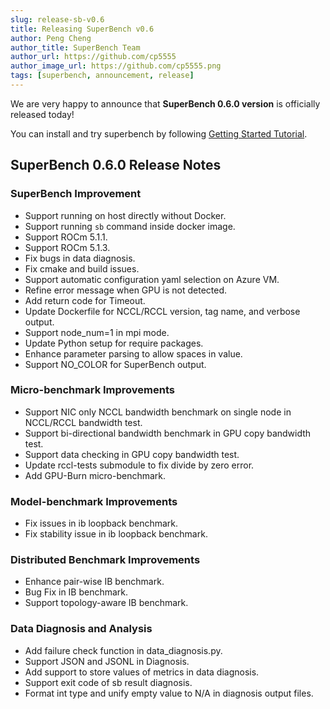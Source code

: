 ```yaml
---
slug: release-sb-v0.6
title: Releasing SuperBench v0.6
author: Peng Cheng
author_title: SuperBench Team
author_url: https://github.com/cp5555
author_image_url: https://github.com/cp5555.png
tags: [superbench, announcement, release]
---
```


We are very happy to announce that **SuperBench 0.6.0 version** is officially released today!

You can install and try superbench by following [Getting Started Tutorial](https://microsoft.github.io/superbenchmark/docs/getting-started/installation).

## SuperBench 0.6.0 Release Notes

### SuperBench Improvement

- Support running on host directly without Docker.
- Support running `sb` command inside docker image.
- Support ROCm 5.1.1.
- Support ROCm 5.1.3.
- Fix bugs in data diagnosis.
- Fix cmake and build issues.
- Support automatic configuration yaml selection on Azure VM.
- Refine error message when GPU is not detected.
- Add return code for Timeout.
- Update Dockerfile for NCCL/RCCL version, tag name, and verbose output.
- Support node_num=1 in mpi mode.
- Update Python setup for require packages.
- Enhance parameter parsing to allow spaces in value.
- Support NO_COLOR for SuperBench output.

### Micro-benchmark Improvements

- Support NIC only NCCL bandwidth benchmark on single node in NCCL/RCCL bandwidth test.
- Support bi-directional bandwidth benchmark in GPU copy bandwidth test.
- Support data checking in GPU copy bandwidth test.
- Update rccl-tests submodule to fix divide by zero error.
- Add GPU-Burn micro-benchmark.

### Model-benchmark Improvements

- Fix issues in ib loopback benchmark.
- Fix stability issue in ib loopback benchmark.

### Distributed Benchmark Improvements

- Enhance pair-wise IB benchmark.
- Bug Fix in IB benchmark.
- Support topology-aware IB benchmark.

### Data Diagnosis and Analysis

- Add failure check function in data_diagnosis.py.
- Support JSON and JSONL in Diagnosis.
- Add support to store values of metrics in data diagnosis.
- Support exit code of sb result diagnosis.
- Format int type and unify empty value to N/A in diagnosis output files.

